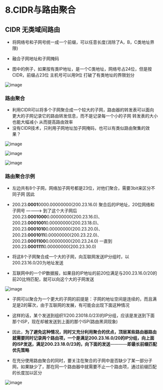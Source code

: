 


# 8.CIDR与路由聚合  


## CIDR 无类域间路由  

* 将网络号和子网号统一成一个前缀，可以任意长度(消除了A，B，C类地址界限)  
* 融合子网地址和子网掩码  

* 图中的例子，如果按有类IP地址，是一个C类地址，网络号占24位，但是按CIDR，前缀占23位 主机号可以用9位   打破了有类地址的界限划分   

![image](https://user-images.githubusercontent.com/58176267/162711275-9c4c7b6c-872b-4245-ae0f-841779df3e34.png)


### 路由聚合  

* 利用CIDR可以将多个子网聚合成一个较大的子网，路由器的转发表可以面向更大的子网记录它的路由转发信息，而不是记录每一个小的子网  转发表的大小也能大幅减小 从而提高路由效率  
* 没有CIDR技术，只利用子网地址加子网掩码，也可以有类似路由聚集的效果？

![image](https://user-images.githubusercontent.com/58176267/162712234-5a970ed4-2fa8-40c4-b722-bd531868e48a.png)

![image](https://user-images.githubusercontent.com/58176267/162714267-aab4dfa8-1596-4c9c-aa26-a26f166cd9ca.png)

![image](https://user-images.githubusercontent.com/58176267/162714451-a3f25e1a-eb44-490e-b374-7782c4d4238c.png)



### 路由聚合示例  

* 左边共有8个子网，网络加子网号都是23位，对他们聚合，需要3bit来区分不同子网 因此
* 200.23.**0001**0000.00000000(200.23.16.0) 聚合后的IP地址，20位网络和子网号  ————> 到了这个大子网后 200.23.**0001000**0.00000000(200.23.16.0)、200.23.**0001001**0.00000000(200.23.18.0)、200.23.**0001010**0.00000000(200.23.20.0)、200.23.**0001011**0.00000000(200.23.22.0)、200.23.**0001100**0.00000000(200.23.24.0) 一直到  200.23.**0001111**0.00000000(200.23.30.0)

* 将这8个子网聚合成一个大的子网，向互联网发送IP分组时，以200.23.16.0/20为地址发送  
* 互联网中的一个IP数据报，如果目的IP地址的前20位满足与200.23.16.0/20的前20比特匹配，就可以向这个大的子网发送  

![image](https://user-images.githubusercontent.com/58176267/162735094-d825861d-2768-4152-861e-087f3b096117.png)


* 子网可以聚合为一个更大的子网的前提是：子网的地址空间是连续的，而且满足是2的幂次，由于互联网的发展，有可能会出现下面这种情况  
* 这样的话，某个发送到组织1(200.23018.0/23)的IP分组，应该是发送到下面那个ISP，现在却被发送到上面的那个ISP(路由黑洞现象)   
* 因此，**为了避免这种情况，同时又充分利用聚合的优点，顶层某些路由器路由就需要同时记录两个路由项，一个是满足200.23.16.0/20的IP分组，向上面的ISP发送，满足200.23.18.0/23的，向下面的发送**————**即最长前缀匹配优先策略** 

* 在充分使用路由聚合的同时，要关注在聚合的子网中是否缺少了某一部分子网，如果缺少了，那在同一个路由器中就需要不止一个路由项，通过前缀匹配的长度加以区分  

![image](https://user-images.githubusercontent.com/58176267/162735291-0e8eb81d-1a15-4f9f-9772-fe11680b7b7a.png)















